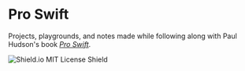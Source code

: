 # Pro Swift

Projects, playgrounds, and notes made while following along with Paul Hudson's book [_Pro Swift_](https://www.hackingwithswift.com/store/pro-swift).

![Shield.io MIT License Shield](https://img.shields.io/github/license/mashape/apistatus.svg)

